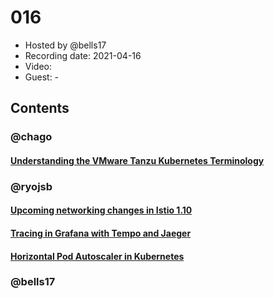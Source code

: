 # 016

- Hosted by @bells17
- Recording date: 2021-04-16
- Video:
- Guest: -

## Contents

### @chago

#### [Understanding the VMware Tanzu Kubernetes Terminology](https://veducate.co.uk/tanzu-terminology/)

### @ryojsb

#### [Upcoming networking changes in Istio 1.10](https://istio.io/latest/blog/2021/upcoming-networking-changes/?utm_medium=email&_hsmi=123074855&_hsenc=p2ANqtz-_EflWsS_5JDjupRZBeOKemAzbYkPH86VVp1U0H1MDKft7BcowJqjw-sDNjVsp6xg-hNYOH5fVueLNvBwop9DIuj8k4zA&utm_content=123074855&utm_source=hs_email)

#### [Tracing in Grafana with Tempo and Jaeger](https://www.infracloud.io/blogs/tracing-grafana-tempo-jaeger/?utm_medium=email&_hsmi=123074855&_hsenc=p2ANqtz-_l99McvuLwl65FcN6xM8EI_T9kFblbBSyw6Tupz4nhVA4qYOpF0NBEIfpL4FCZgvKSk_SvPtdYrSO9DpggX_LipDpclg&utm_content=123074855&utm_source=hs_email)

#### [Horizontal Pod Autoscaler in Kubernetes](https://around25.com/blog/horizontal-pod-autoscaler-in-kubernetes/?utm_medium=email&_hsmi=123074855&_hsenc=p2ANqtz--kIuU-duO4RDTnPz-S4LGR4hIdNVTfQHtoLeqT0Y7JAOLphgRuBt86g8UKoyGikg36wIuvAnwu6RMeTcv27x5lpbQgwA&utm_content=123074855&utm_source=hs_email)

### @bells17

